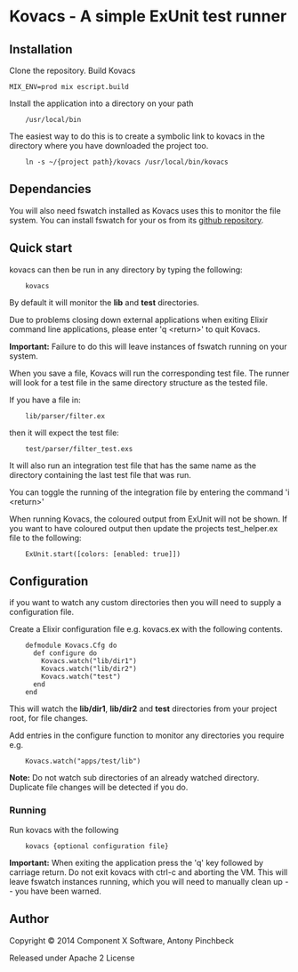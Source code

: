 # Kovacs - A simple ExUnit test runner

## Installation

Clone the repository.
Build Kovacs

    MIX_ENV=prod mix escript.build


Install the application into a directory on your path

        /usr/local/bin

The easiest way to do this is to create a symbolic link to kovacs in
the directory where you have downloaded the project too.

        ln -s ~/{project path}/kovacs /usr/local/bin/kovacs

## Dependancies

You will also need fswatch installed as Kovacs uses this to monitor the file system.
You can install fswatch for your os from its [github repository](https://github.com/emcrisostomo/fswatch).


## Quick start

kovacs can then be run in any directory by typing the following:

        kovacs

By default it will monitor the __lib__ and __test__ directories.

Due to problems closing down external applications when exiting Elixir command line applications,
please enter 'q \<return\>' to quit Kovacs.

__Important:__ Failure to do this will leave instances of fswatch running on your system.

When you save a file, Kovacs will run the corresponding test file.
The runner will look for a test file in the same directory structure as the tested file.

If you have a file in:

        lib/parser/filter.ex

then it will expect the test file:

        test/parser/filter_test.exs


It will also run an integration test file that has the same name as the directory containing the last test file that was run.

You can toggle the running of the integration file by entering the command 'i \<return\>'


When running Kovacs, the coloured output from ExUnit will not be shown. If you want to have coloured output
then update the projects test_helper.ex file to the following:

        ExUnit.start([colors: [enabled: true]])

## Configuration

if you want to watch any custom directories then you will need to supply a configuration file.

Create a Elixir configuration file e.g. kovacs.ex
with the following contents.

        defmodule Kovacs.Cfg do
          def configure do
            Kovacs.watch("lib/dir1")
            Kovacs.watch("lib/dir2")
            Kovacs.watch("test")
          end
        end

This will watch the __lib/dir1__, __lib/dir2__ and __test__ directories from your project root,
for file changes.

Add entries in the configure function to monitor any directories you require e.g.

        Kovacs.watch("apps/test/lib")

__Note:__ Do not watch sub directories of an already watched directory.
Duplicate file changes will be detected if you do.

### Running

Run kovacs with the following

        kovacs {optional configuration file}



__Important:__ When exiting the application press the 'q' key followed by carriage return.
Do not exit kovacs with ctrl-c and aborting the VM. This will leave fswatch instances running,
which you will need to manually clean up -- you have been warned.

## Author

Copyright © 2014 Component X Software, Antony Pinchbeck

Released under Apache 2 License

